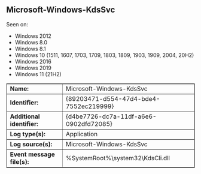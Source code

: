 ## Microsoft-Windows-KdsSvc

Seen on:
* Windows 2012
* Windows 8.0
* Windows 8.1
* Windows 10 (1511, 1607, 1703, 1709, 1803, 1809, 1903, 1909, 2004, 20H2)
* Windows 2016
* Windows 2019
* Windows 11 (21H2)

<table border="1" class="docutils">
  <tbody>
    <tr>
      <td><b>Name:</b></td>
      <td>Microsoft-Windows-KdsSvc</td>
    </tr>
    <tr>
      <td><b>Identifier:</b></td>
      <td>{89203471-d554-47d4-bde4-7552ec219999}</td>
    </tr>
    <tr>
      <td><b>Additional identifier:</b></td>
      <td>{d4be7726-dc7a-11df-a6e6-0902dfd72085}</td>
    </tr>
    <tr>
      <td><b>Log type(s):</b></td>
      <td>Application</td>
    </tr>
    <tr>
      <td><b>Log source(s):</b></td>
      <td>Microsoft-Windows-KdsSvc</td>
    </tr>
    <tr>
      <td><b>Event message file(s):</b></td>
      <td>%SystemRoot%\system32\KdsCli.dll</td>
    </tr>
  </tbody>
</table>

&nbsp;

